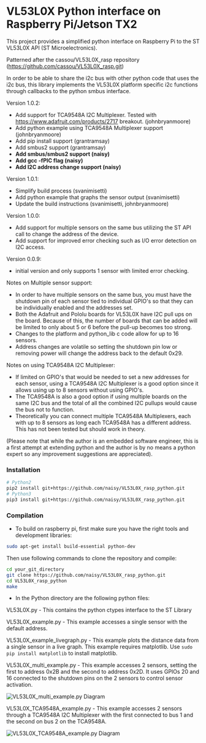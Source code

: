 # VL53L0X Python interface on Raspberry Pi/Jetson TX2

This project provides a simplified python interface on Raspberry Pi to the ST VL53L0X API (ST Microelectronics).

Patterned after the cassou/VL53L0X_rasp repository (https://github.com/cassou/VL53L0X_rasp.git)

In order to be able to share the i2c bus with other python code that uses the i2c bus, this library implements the VL53L0X platform specific i2c functions through callbacks to the python smbus interface. 

Version 1.0.2:
- Add support for TCA9548A I2C Multiplexer. Tested with https://www.adafruit.com/products/2717 breakout. (johnbryanmoore)
- Add python example using TCA9548A Multiplexer support (johnbryanmoore)
- Add pip install support (grantramsay)
- Add smbus2 support (grantramsay)
- **Add smbus/smbus2 support (naisy)**
- **Add gcc -fPIC flag (naisy)**
- **Add I2C address change support (naisy)**

Version 1.0.1:
- Simplify build process (svanimisetti)
- Add python example that graphs the sensor output (svanimisetti)
- Update the build instructions (svanimisetti, johnbryanmoore)

Version 1.0.0:
- Add support for multiple sensors on the same bus utilizing the ST API call to change the address of the device.
- Add support for improved error checking such as I/O error detection on I2C access.

Version 0.0.9:
- initial version and only supports 1 sensor with limited error checking.

Notes on Multiple sensor support:
- In order to have multiple sensors on the same bus, you must have the shutdown pin of each sensor tied to individual GPIO's so that they can be individually enabled and the addresses set.
- Both the Adafruit and Pololu boards for VL53L0X have I2C pull ups on the board. Because of this, the number of boards that can be added will be limited to only about 5 or 6 before the pull-up becomes too strong.
- Changes to the platform and python_lib c code allow for up to 16 sensors.
- Address changes are volatile so setting the shutdown pin low or removing power will change the address back to the default 0x29.

Notes on using TCA9548A I2C Multiplexer:
- If limited on GPIO's that would be needed to set a new addresses for each sensor, using a TCA9548A I2C Multiplexer is a good option since it allows using up to 8 sensors without using GPIO's.
- The TCA9548A is also a good option if using multiple boards on the same I2C bus and the total of all the combined I2C pullups would cause the bus not to function. 
- Theoretically you can connect multiple TCA9548A Multiplexers, each with up to 8 sensors as long each TCA9548A has a different address. This has not been tested but should work in theory.

(Please note that while the author is an embedded software engineer, this is a first attempt at extending python and the author is by no means a python expert so any improvement suggestions are appreciated).


### Installation
```bash
# Python2
pip2 install git+https://github.com/naisy/VL53L0X_rasp_python.git
# Python3
pip3 install git+https://github.com/naisy/VL53L0X_rasp_python.git
```

### Compilation

* To build on raspberry pi, first make sure you have the right tools and development libraries:
```bash
sudo apt-get install build-essential python-dev
```

Then use following commands to clone the repository and compile:
```bash
cd your_git_directory
git clone https://github.com/naisy/VL53L0X_rasp_python.git
cd VL53L0X_rasp_python
make
```

* In the Python directory are the following python files:

VL53L0X.py - This contains the python ctypes interface to the ST Library

VL53L0X_example.py - This example accesses a single sensor with the default address.

VL53L0X_example_livegraph.py - This example plots the distance data from a single sensor in a live graph. This example requires matplotlib. Use `sudo pip install matplotlib` to install matplotlib.

VL53L0X_multi_example.py - This example accesses 2 sensors, setting the first to address 0x2B and the second to address 0x2D. It uses GPIOs 20 and 16 connected to the shutdown pins on the 2 sensors to control sensor activation.

![VL53L0X_multi_example.py Diagram](https://raw.githubusercontent.com/johnbryanmoore/VL53L0X_rasp_python/master/VL53L0X_Mutli_Rpi3_bb.jpg "Fritzing Diagram for VL53L0X_multi_example.py")

VL53L0X_TCA9548A_example.py - This example accesses 2 sensors through a TCA9548A I2C Multiplexer with the first connected to bus 1 and the second on bus 2 on the TCA9548A.

![VL53L0X_TCA9548A_example.py Diagram](https://raw.githubusercontent.com/johnbryanmoore/VL53L0X_rasp_python/master/VL53L0X_TCA9548A_Rpi3_bb.jpg "Fritzing Diagram for VL53L0X_TCA9548A_example.py")

